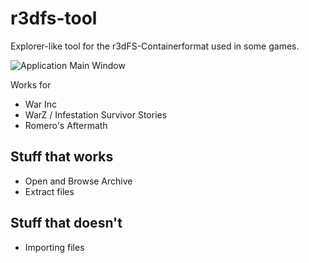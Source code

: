 # r3dfs-tool
Explorer-like tool for the r3dFS-Containerformat used in some games.

![Application Main Window](https://github.com/florian0/r3dfs-tool/blob/master/doc/application.png)

Works for 
* War Inc
* WarZ / Infestation Survivor Stories
* Romero's Aftermath

## Stuff that works
* Open and Browse Archive
* Extract files

## Stuff that doesn't
* Importing files

